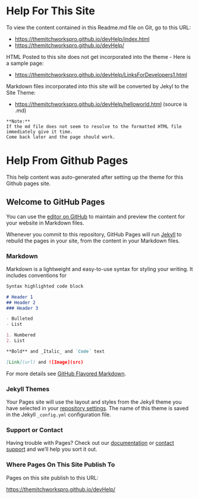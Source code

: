 # Help For This Site
To view the content contained in this Readme.md file on Git, go to this URL:
- https://themitchworkspro.github.io/devHelp/index.html
- https://themitchworkspro.github.io/devHelp/

<!-- To see the original source (unedited) for help on the theme for this site - try just this:
     https://themitchworkspro.github.io/devHelp/ -->

HTML Posted to this site does not get incorporated into the theme - Here is a sample page:
- https://themitchworkspro.github.io/devHelp/LinksForDevelopers1.html

Markdown files incorporated into this site will be converted by Jekyl to the Site Theme:
- https://themitchworkspro.github.io/devHelp/helloworld.html  (source is .md)

```
**Note:**
If the md file does not seem to resolve to the formatted HTML file immediately give it time.
Come back later and the page should work.

```

# Help From Github Pages
This help content was auto-generated after setting up the theme for this Github pages site.

## Welcome to GitHub Pages

You can use the [editor on GitHub](https://github.com/TheMitchWorksPro/devHelp/edit/master/README.md) to maintain and preview the content for your website in Markdown files.

Whenever you commit to this repository, GitHub Pages will run [Jekyll](https://jekyllrb.com/) to rebuild the pages in your site, from the content in your Markdown files.

### Markdown

Markdown is a lightweight and easy-to-use syntax for styling your writing. It includes conventions for

```markdown
Syntax highlighted code block

# Header 1
## Header 2
### Header 3

- Bulleted
- List

1. Numbered
2. List

**Bold** and _Italic_ and `Code` text

[Link](url) and ![Image](src)
```

For more details see [GitHub Flavored Markdown](https://guides.github.com/features/mastering-markdown/).

### Jekyll Themes

Your Pages site will use the layout and styles from the Jekyll theme you have selected in your [repository settings](https://github.com/TheMitchWorksPro/devHelp/settings). The name of this theme is saved in the Jekyll `_config.yml` configuration file.

### Support or Contact

Having trouble with Pages? Check out our [documentation](https://help.github.com/categories/github-pages-basics/) or [contact support](https://github.com/contact) and we’ll help you sort it out.

### Where Pages On This Site Publish To
Pages on this site publish to this URL:

https://themitchworkspro.github.io/devHelp/
